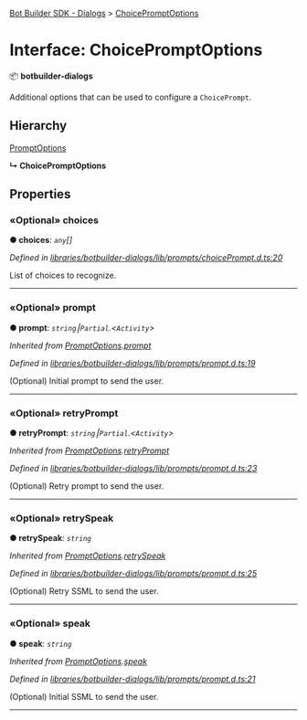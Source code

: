 [Bot Builder SDK - Dialogs](../README.md) > [ChoicePromptOptions](../interfaces/botbuilder_dialogs.choicepromptoptions.md)



# Interface: ChoicePromptOptions


:package: **botbuilder-dialogs**

Additional options that can be used to configure a `ChoicePrompt`.

## Hierarchy


 [PromptOptions](botbuilder_dialogs.promptoptions.md)

**↳ ChoicePromptOptions**








## Properties
<a id="choices"></a>

### «Optional» choices

**●  choices**:  *`any`[]* 

*Defined in [libraries/botbuilder-dialogs/lib/prompts/choicePrompt.d.ts:20](https://github.com/Microsoft/botbuilder-js/blob/ad875d1/libraries/botbuilder-dialogs/lib/prompts/choicePrompt.d.ts#L20)*



List of choices to recognize.




___

<a id="prompt"></a>

### «Optional» prompt

**●  prompt**:  *`string`⎮`Partial`.<`Activity`>* 

*Inherited from [PromptOptions](botbuilder_dialogs.promptoptions.md).[prompt](botbuilder_dialogs.promptoptions.md#prompt)*

*Defined in [libraries/botbuilder-dialogs/lib/prompts/prompt.d.ts:19](https://github.com/Microsoft/botbuilder-js/blob/ad875d1/libraries/botbuilder-dialogs/lib/prompts/prompt.d.ts#L19)*



(Optional) Initial prompt to send the user.




___

<a id="retryprompt"></a>

### «Optional» retryPrompt

**●  retryPrompt**:  *`string`⎮`Partial`.<`Activity`>* 

*Inherited from [PromptOptions](botbuilder_dialogs.promptoptions.md).[retryPrompt](botbuilder_dialogs.promptoptions.md#retryprompt)*

*Defined in [libraries/botbuilder-dialogs/lib/prompts/prompt.d.ts:23](https://github.com/Microsoft/botbuilder-js/blob/ad875d1/libraries/botbuilder-dialogs/lib/prompts/prompt.d.ts#L23)*



(Optional) Retry prompt to send the user.




___

<a id="retryspeak"></a>

### «Optional» retrySpeak

**●  retrySpeak**:  *`string`* 

*Inherited from [PromptOptions](botbuilder_dialogs.promptoptions.md).[retrySpeak](botbuilder_dialogs.promptoptions.md#retryspeak)*

*Defined in [libraries/botbuilder-dialogs/lib/prompts/prompt.d.ts:25](https://github.com/Microsoft/botbuilder-js/blob/ad875d1/libraries/botbuilder-dialogs/lib/prompts/prompt.d.ts#L25)*



(Optional) Retry SSML to send the user.




___

<a id="speak"></a>

### «Optional» speak

**●  speak**:  *`string`* 

*Inherited from [PromptOptions](botbuilder_dialogs.promptoptions.md).[speak](botbuilder_dialogs.promptoptions.md#speak)*

*Defined in [libraries/botbuilder-dialogs/lib/prompts/prompt.d.ts:21](https://github.com/Microsoft/botbuilder-js/blob/ad875d1/libraries/botbuilder-dialogs/lib/prompts/prompt.d.ts#L21)*



(Optional) Initial SSML to send the user.




___


